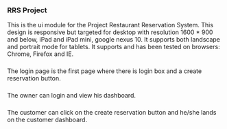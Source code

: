 ### RRS Project

This is the ui module for the Project Restaurant Reservation System.
This design is responsive but targeted for desktop with resolution 1600 * 900 and below, iPad and iPad mini, google nexus 10.
It supports both landscape and portrait mode for tablets. It supports and has been tested on browsers: Chrome, Firefox and IE.

###

The login page is the first page where there is login box and a create reservation button.

###

The owner can login and view his dashboard.

###

The customer can click on the create reservation button and he/she lands on the customer dashboard.
